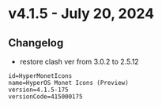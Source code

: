 # v4.1.5 - July 20, 2024

## Changelog

- restore clash ver from 3.0.2 to 2.5.12

```
id=HyperMonetIcons
name=HyperOS Monet Icons (Preview)
version=4.1.5-175
versionCode=415000175
```